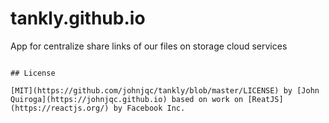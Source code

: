 # tankly.github.io
App for centralize share links of our files on storage cloud services

```

## License

[MIT](https://github.com/johnjqc/tankly/blob/master/LICENSE) by [John Quiroga](https://johnjqc.github.io) based on work on [ReatJS](https://reactjs.org/) by Facebook Inc.
